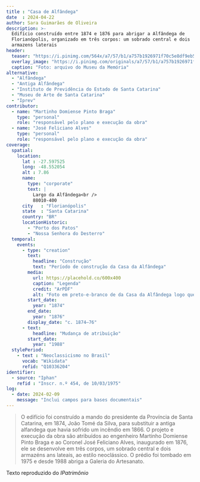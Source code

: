 ```yaml
---
title : "Casa de Alfândega"
date  : 2024-04-22
author: Sara Guimarães de Oliveira
description: >-
  Edifício construído entre 1874 e 1876 para abrigar a Alfândega de
  Florianópolis, organizado em três corpos: um sobrado central e dois
  armazens laterais
header:
  teaser: "https://i.pinimg.com/564x/a7/57/b1/a757b1926971f70c5e8df9eb5e20c429.jpg"
  overlay_image: "https://i.pinimg.com/originals/a7/57/b1/a757b1926971f70c5e8df9eb5e20c429.jpg"
  caption: "Foto: arquivo do Museu da Memória"
alternative:
  - "Alfândega"
  - "Antiga Alfândega"
  - "Instituto de Previdência do Estado de Santa Catarina"
  - "Museu de Arte de Santa Catarina"
  - "Iprev"
contributor:
  - name: "Martinho Domiense Pinto Braga"
    type: "personal"
    role: "responsável pelo plano e execução da obra"
  - name: "José Feliciano Alves"
    type: "personal"
    role: "responsável pelo plano e execução da obra"
coverage:
  spatial:
    location:
      lat : -27.597525 
      long: -48.552054
      alt : 7.86
      name:
        type: "corporate"
        text: |
          Largo da Alfândega<br />
          88010-400
      city   : "Florianópolis"
      state  : "Santa Catarina"
      country: "BR"
      locationHistoric:
        - "Porto dos Patos"
        - "Nossa Senhora do Desterro"
  temporal:
    events:
      - type: "creation"
        text:
          headline: "Construção"
          text: "Período de construção da Casa da Alfândega"
        media:
          url: https://placehold.co/600x400
          caption: "Legenda"
          credit: "ArPDF"
          alt: "Foto em preto-e-branco de da Casa da Alfândega logo que inaugurada"
        start_date:
          year: "1874"
        end_date:
          year: "1876"
        display_date: "c. 1874–76"
      - text:
          headline: "Mudança de atribuição"
        start_date:
          year: "1988"
  stylePeriod:
    - text : "Neoclassicismo no Brasil"
      vocab: "Wikidata"
      refid: "Q10336204"
identifier:
  - source: "Iphan"
    refid : "Inscr. n.º 454, de 10/03/1975"
log:
  - date: 2024-02-09
    message: "Inclui campos para bases documentais"
---
```


</blockquote>

>O edifício foi construído a mando do presidente da Província de Santa
>Catarina, em 1874, João Tomé da Silva, para substituir a antiga
>alfandega que havia sofrido um incêndio em 1866. O projeto e execução da
>obra são atribuídos ao engenheiro Martinho Domiense Pinto Braga e ao
>Coronel José Feliciano Alves, inaugurado em 1876, ele se desenvolve em
>três corpos, um sobrado central e dois armazéns ans lateais, ao estilo
>neoclássico. O prédio foi tombado em 1975 e desde 1988 abriga a Galeria
>do Artesanato.

  <footer class="figure-caption">Texto reproduzido
  do <cite>IPatrimônio</footer>
</blockquote>
